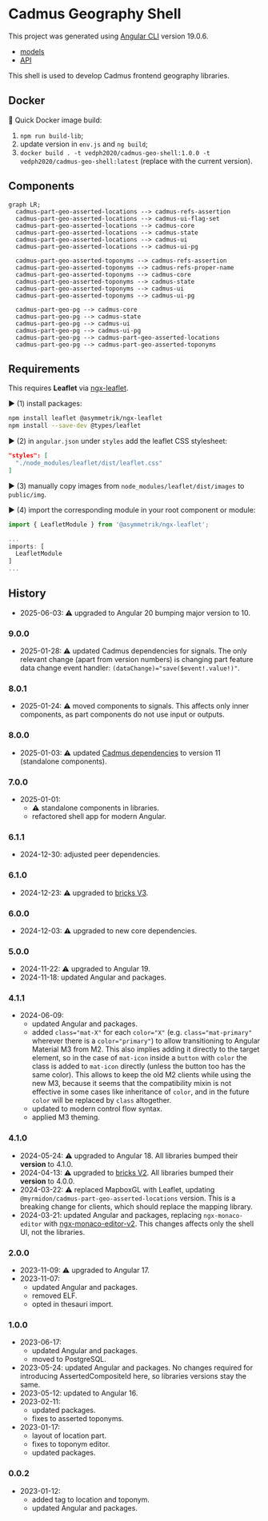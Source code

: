 # Cadmus Geography Shell

This project was generated using [Angular CLI](https://github.com/angular/angular-cli) version 19.0.6.

- [models](https://github.com/vedph/cadmus-geo)
- [API](https://github.com/vedph/cadmus-geo-api)

This shell is used to develop Cadmus frontend geography libraries.

## Docker

🐋 Quick Docker image build:

1. `npm run build-lib`;
2. update version in `env.js` and `ng build`;
3. `docker build . -t vedph2020/cadmus-geo-shell:1.0.0 -t vedph2020/cadmus-geo-shell:latest` (replace with the current version).

## Components

```mermaid
graph LR;
  cadmus-part-geo-asserted-locations --> cadmus-refs-assertion
  cadmus-part-geo-asserted-locations --> cadmus-ui-flag-set
  cadmus-part-geo-asserted-locations --> cadmus-core
  cadmus-part-geo-asserted-locations --> cadmus-state
  cadmus-part-geo-asserted-locations --> cadmus-ui
  cadmus-part-geo-asserted-locations --> cadmus-ui-pg

  cadmus-part-geo-asserted-toponyms --> cadmus-refs-assertion
  cadmus-part-geo-asserted-toponyms --> cadmus-refs-proper-name
  cadmus-part-geo-asserted-toponyms --> cadmus-core
  cadmus-part-geo-asserted-toponyms --> cadmus-state
  cadmus-part-geo-asserted-toponyms --> cadmus-ui
  cadmus-part-geo-asserted-toponyms --> cadmus-ui-pg

  cadmus-part-geo-pg --> cadmus-core
  cadmus-part-geo-pg --> cadmus-state
  cadmus-part-geo-pg --> cadmus-ui
  cadmus-part-geo-pg --> cadmus-ui-pg
  cadmus-part-geo-pg --> cadmus-part-geo-asserted-locations
  cadmus-part-geo-pg --> cadmus-part-geo-asserted-toponyms
```

## Requirements

This requires **Leaflet** via [ngx-leaflet](https://github.com/bluehalo/ngx-leaflet).

▶️ (1) install packages:

```bash
npm install leaflet @asymmetrik/ngx-leaflet
npm install --save-dev @types/leaflet
```

▶️ (2) in `angular.json` under `styles` add the leaflet CSS stylesheet:

```json
"styles": [
  "./node_modules/leaflet/dist/leaflet.css"
]
```

▶️ (3) manually copy images from `node_modules/leaflet/dist/images` to `public/img`.

▶️ (4) import the corresponding module in your root component or module:

```ts
import { LeafletModule } from '@asymmetrik/ngx-leaflet';

...
imports: [
  LeafletModule
]
...
```

## History

- 2025-06-03: ⚠️ upgraded to Angular 20 bumping major version to 10.

### 9.0.0

- 2025-01-28: ⚠️ updated Cadmus dependencies for signals. The only relevant change (apart from version numbers) is changing part feature data change event handler: `(dataChange)="save($event!.value!)"`.

### 8.0.1

- 2025-01-24: ⚠️ moved components to signals. This affects only inner components, as part components do not use input or outputs.

### 8.0.0

- 2025-01-03: ⚠️ updated [Cadmus dependencies](https://github.com/vedph/cadmus-shell-v3) to version 11 (standalone components).

### 7.0.0

- 2025-01-01:
  - ⚠️ standalone components in libraries.
  - refactored shell app for modern Angular.

### 6.1.1

- 2024-12-30: adjusted peer dependencies.

### 6.1.0

- 2024-12-23: ⚠️ upgraded to [bricks V3](https://github.com/vedph/cadmus-bricks-shell-v3).

### 6.0.0

- 2024-12-03: ⚠️ upgraded to new core dependencies.

### 5.0.0

- 2024-11-22: ⚠️ upgraded to Angular 19.
- 2024-11-18: updated Angular and packages.

### 4.1.1

- 2024-06-09:
  - updated Angular and packages.
  - added `class="mat-X"` for each `color="X"` (e.g. `class="mat-primary"` wherever there is a `color="primary"`) to allow transitioning to Angular Material M3 from M2. This also implies adding it directly to the target element, so in the case of `mat-icon` inside a `button` with `color` the class is added to `mat-icon` directly (unless the button too has the same color). This allows to keep the old M2 clients while using the new M3, because it seems that the compatibility mixin is not effective in some cases like inheritance of `color`, and in the future `color` will be replaced by `class` altogether.
  - updated to modern control flow syntax.
  - applied M3 theming.

### 4.1.0

- 2024-05-24: ⚠️ upgraded to Angular 18. All libraries bumped their **version** to 4.1.0.
- 2024-04-13: ⚠️ upgraded to [bricks V2](https://github.com/vedph/cadmus-bricks-shell-v2). All libraries bumped their **version** to 4.0.0.
- 2024-03-22: ⚠️ replaced MapboxGL with Leaflet, updating `@myrmidon/cadmus-part-geo-asserted-locations` version. This is a breaking change for clients, which should replace the mapping library.
- 2024-03-21: updated Angular and packages, replacing `ngx-monaco-editor` with [ngx-monaco-editor-v2](https://github.com/miki995/ngx-monaco-editor-v2). This changes affects only the shell UI, not the libraries.

### 2.0.0

- 2023-11-09: ⚠️ upgraded to Angular 17.
- 2023-11-07:
  - updated Angular and packages.
  - removed ELF.
  - opted in thesauri import.

### 1.0.0

- 2023-06-17:
  - updated Angular and packages.
  - moved to PostgreSQL.
- 2023-05-24: updated Angular and packages. No changes required for introducing AssertedCompositeId here, so libraries versions stay the same.
- 2023-05-12: updated to Angular 16.
- 2023-02-11:
  - updated packages.
  - fixes to asserted toponyms.
- 2023-01-17:
  - layout of location part.
  - fixes to toponym editor.
  - updated packages.

### 0.0.2

- 2023-01-12:
  - added tag to location and toponym.
  - updated Angular and packages.
